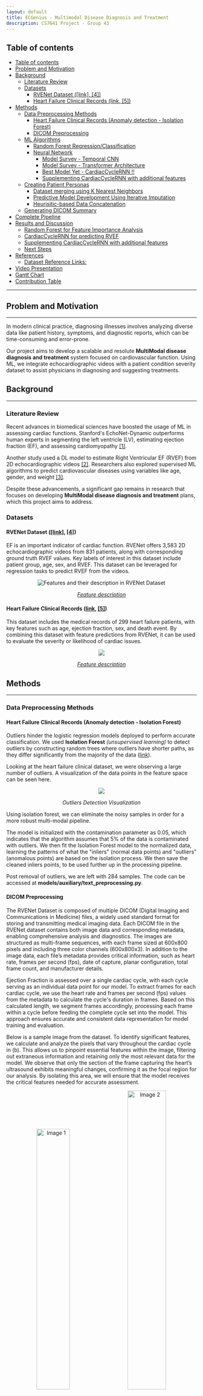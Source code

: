 ```yaml
---
layout: default
title: ECGenius - Multimodal Disease Diagnosis and Treatment
description: CS7641 Project - Group 43
---
```


## Table of contents

- [Table of contents](#table-of-contents)
- [Problem and Motivation ](#problem-and-motivation-)
- [Background](#background)
  - [Literature Review](#literature-review)
  - [Datasets](#datasets)
    - [RVENet Dataset (\[link\], \[4\])](#rvenet-dataset-link-4)
    - [Heart Failure Clinical Records (link, \[5\])](#heart-failure-clinical-records-link-5)
- [Methods](#methods)
  - [Data Preprocessing Methods](#data-preprocessing-methods)
    - [Heart Failure Clinical Records (Anomaly detection - Isolation Forest)](#heart-failure-clinical-records-anomaly-detection---isolation-forest)
    - [DICOM Preprocessing](#dicom-preprocessing)
  - [ML Algorithms](#ml-algorithms)
    - [Random Forest Regression/Classification](#random-forest-regressionclassification)
    - [Neural Network](#neural-network)
      - [Model Survey - Temporal CNN](#model-survey---temporal-cnn)
      - [Model Survey - Transformer Architecture](#model-survey---transformer-architecture)
      - [Best Model Yet - CardiacCycleRNN !!](#best-model-yet---cardiaccyclernn-)
      - [Supplementing CardiacCycleRNN with additional features](#supplementing-cardiaccyclernn-with-additional-features)
  - [Creating Patient Personas](#creating-patient-personas)
    - [Dataset merging using K Nearest Neighbors](#dataset-merging-using-k-nearest-neighbors)
    - [Predictive Model Development Using Iterative Imputation](#predictive-model-development-using-iterative-imputation)
    - [Heurisitic-based Data Concatenation](#heurisitic-based-data-concatenation)
  - [Generating DICOM Summary](#generating-dicom-summary)
- [Complete Pipeline](#complete-pipeline)
- [Results and Discussion](#results-and-discussion)
  - [Random Forest for Feature Importance Analysis](#random-forest-for-feature-importance-analysis)
  - [CardiacCycleRNN for predicting RVEF](#cardiaccyclernn-for-predicting-rvef)
  - [Supplementing CardiacCycleRNN with additional features](#supplementing-cardiaccyclernn-with-additional-features-1)
  - [Next Steps](#next-steps)
- [References](#references)
  - [Dataset Reference Links:](#dataset-reference-links)
- [Video Presentation](#video-presentation)
- [Gantt Chart](#gantt-chart)
- [Contribution Table](#contribution-table)

---

## Problem and Motivation <a name="ProblemandMotivation"></a>

---

In modern clinical practice, diagnosing illnesses involves analyzing diverse data like patient history, symptoms, and diagnostic reports, which can be time-consuming and error-prone.

Our project aims to develop a scalable and resolute **MultiModal disease diagnosis and treatment** system focused on cardiovascular function. Using ML, we integrate echocardiographic videos with a patient condition severity dataset to assist physicians in diagnosing and suggesting treatments.

## Background

---

### Literature Review

Recent advances in biomedical sciences have boosted the usage of ML in assessing cardiac functions. Stanford's EchoNet-Dynamic outperforms human experts in segmenting the left ventricle (LV), estimating ejection fraction (EF), and assessing cardiomyopathy [[1]](https://www.nature.com/articles/s41586-020-2145-8).

Another study used a DL model to estimate Right Ventricular EF (RVEF) from 2D echocardiographic videos [[2]](https://www.sciencedirect.com/science/article/pii/S1936878X23001146). Researchers also explored supervised ML algorithms to predict cardiovascular diseases using variables like age, gender, and weight [[3]](https://ieeexplore.ieee.org/abstract/document/9497837).

Despite these advancements, a significant gap remains in research that focuses on developing **MultiModal disease diagnosis and treatment** plans, which this project aims to address.

### Datasets

#### RVENet Dataset ([[link]](https://rvenet.github.io/dataset/), [[4]](https://doi.org/10.1007/978-3-031-25066-8_33))

EF is an important indicator of cardiac function. RVENet offers 3,583 2D echocardiographic videos from 831 patients, along with corresponding ground truth RVEF values. Key labels of interest in this dataset include patient group, age, sex, and RVEF. This dataset can be leveraged for regression tasks to predict RVEF from the videos.

<div align="center">
    <img src="./assets/images/dataset_label_rvenet.jpeg" alt="Features and their description in RVENet Dataset ">
    <p><em><a href="https://rvenet.github.io/dataset/">Feature description</a></em></p>
</div>

#### Heart Failure Clinical Records ([link](https://archive.ics.uci.edu/dataset/519/heart+failure+clinical+records), [[5]](https://doi.org/10.1186/s12911-020-1023-5))

This dataset includes the medical records of 299 heart failure patients, with key features such as age, ejection fraction, sex, and death event. By combining this dataset with feature predictions from RVENet, it can be used to evaluate the severity or likelihood of cardiac issues.

<div align="center">
    <img src="./assets/images/dataset_label_heart.jpeg">
    <p><em><a href="https://bmcmedinformdecismak.biomedcentral.com/articles/10.1186/s12911-020-1023-5">Feature description</a></em></p>
</div>

## Methods

---

### Data Preprocessing Methods

#### Heart Failure Clinical Records (Anomaly detection - Isolation Forest)

Outliers hinder the logistic regression models deployed to perform accurate classification. We used **Isolation Forest** *(unsupervised learning)* to detect outliers by constructing random trees where outliers have shorter paths, as they differ significantly from the majority of the data ([link](https://arxiv.org/abs/2206.06602)).

Looking at the heart failure clinical dataset, we were observing a large number of outliers. A visualization of the data points in the feature space can be seen here.

<div align="center">
    <img src="./assets/images/outliers.png">
    <p><em>Outliers Detection Visualization</em></p>
</div>

Using isolation forest, we can eliminate the noisy samples in order for a more robust multi-modal pipeline. 

The model is initialized with the contamination parameter as 0.05, which indicates that the algorithm assumes that 5% of the data is contaminated with outliers. We then fit the Isolation Forest model to the normalized data, learning the patterns of what the "inliers" (normal data points) and "outliers" (anomalous points) are based on the isolation process. We then save the cleaned inliers points, to be used further up in the processing pipeline.

 Post removal of outliers, we are left with 284 samples. The code can be accessed at **models/auxiliary/text_preprocessing.py**.

#### DICOM Preprocessing

The RVENet Dataset is composed of multiple DICOM (Digital Imaging and Communications in Medicine) files, a widely used standard format for storing and transmitting medical imaging data. Each DICOM file in the RVENet dataset contains both image data and corresponding metadata, enabling comprehensive analysis and diagnostics. The images are structured as multi-frame sequences, with each frame sized at 600x800 pixels and including three color channels (600x800x3). In addition to the image data, each file’s metadata provides critical information, such as heart rate, frames per second (fps), date of capture, planar configuration, total frame count, and manufacturer details.

Ejection Fraction is assessed over a single cardiac cycle, with each cycle serving as an individual data point for our model. To extract frames for each cardiac cycle, we use the heart rate and frames per second (fps) values from the metadata to calculate the cycle's duration in frames. Based on this calculated length, we segment frames accordingly, processing each frame within a cycle before feeding the complete cycle set into the model. This approach ensures accurate and consistent data representation for model training and evaluation.

Below is a sample image from the dataset. To identify significant features, we calculate and analyze the pixels that vary throughout the cardiac cycle in (b). This allows us to pinpoint essential features within the image, filtering out extraneous information and retaining only the most relevant data for the model. We observe that only the section of the frame capturing the heart’s ultrasound exhibits meaningful changes, confirming it as the focal region for our analysis. By isolating this area, we will ensure that the model receives the critical features needed for accurate assessment.

<p align="center">
  <img src="assets/images/dicom_original.png" alt="Image 1" width="42%" style="display:inline-block; margin-right:5%">
  <img src="assets/images/dicom_intensity_change.png" alt="Image 2" width="45%" style="display:inline-block;">
</p>

To enhance feature isolation, we apply **binary masking** *(Unsupervised Learning)* to each frame in the image sequence. For each pixel, if the intensity change is at least 10, the pixel is retained; otherwise, it is masked out. To refine the mask, we perform morphological erosion with a 5x5 kernel, which helps to isolate individual elements and consolidate fragmented regions, producing a cleaner and more focused mask that highlights only the relevant areas.

<div align="center">
    <img src="./assets/images/dicom_binary_mask.png" width="40%" alt="Binary Mask">
</div>

We apply the mask to crop the image and then scale it to a size of 224x224, which is the standard input size for most models. To provide context for the model regarding the changes, we structure the input as a three-channel image. One channel is a binary mask, while the remaining two channels are identical and contain the cropped and scaled grayscale image. We also normalize the pixel values across the frames to ensure a more consistent and spread-out range of values. This approach ensures the model can effectively interpret the masked regions and the relevant changes in the image.

<div align="center">
    <img src="./assets/images/dicom_tensor.png" width="40%" alt="Binary Mask">
    <p>DICOM input tensor post pre-processing (3,224,224)</p>
</div>

Optimizing Input Feed Speed – Our neural network model, which requires significant GPU resources, initially encountered "CUDA OUT OF MEMORY" errors when attempting to load all input data as a single tensor. To address this, we used data loaders with batch-wise loading and parallel num_workers, resolving memory issues. However, loading data each epoch remained time-consuming. To speed up training, we innovated by saving the preprocessed input tensors to local disk and loading them directly into the data loader. This approach drastically reduced epoch time from **12 mins/epoch** to **2mins/epoch** as loading tensors from disk is much faster than reprocessing raw data.

### ML Algorithms

#### Random Forest Regression/Classification

In this study, a supervised machine learning pipeline was developed to predict the right ventricular ejection fraction (RVEF) using a Random Forest Regressor model. The data was preprocessed, and both regression and classification models were trained and evaluated on their respective tasks.

The dataset from codebook.csv was preprocessed using a custom Data Preprocessor class. Irrelevant columns (File Name, Patient Hash, Ultrasound System, and Video Quality) were removed since the Random Forest Regressor model didn't use the corresponding dicom images. Categorical features (Patient Group, Sex, and Split) were label-encoded. A binary classification feature, RVEF_Status, was created based on an RVEF threshold of 50% (normal: RVEF ≥ 50%, reduced: RVEF < 50%). The features were standardized using Standard Scaler and split into training and testing datasets with an 80:20 ratio.

We used Random Forest model for both regression and classification tasks due to its ability to handle complex, non-linear relationships and reduce overfitting. The Random Forest Regressor was specifically used for predicting RVEF values. This model provides feature importance scores, enhancing interpretability, and performs well on small to medium-sized datasets with mixed data types.

#### Neural Network

##### Model Survey - Temporal CNN

We constructed a temporal convolutional neural network (TCN) using a ResNeXt model as the backbone, followed by a temporal convolutional network and final linear layers. Each 3-channel input frame is passed through the ResNeXt backbone to extract image features. The backbone’s output undergoes a dimension transformation to stack all tensors within a cardiac cycle together before feeding them to the temporal convolutional network. The TCN's output is then passed through a linear layer for regression. We trained this model over several epochs but did not achieve the expected results as we achieve convergence on training dataset vut our loss on validation dataset oscillates. This is an indication that the model overfits and we would need more data to train the model and get accuracy on validation dataset.

<div align="center">
    <img src="./assets/images/resnext_temporal_loss.png" width="60%">
    <p><em>TemporalCNN MSE loss - failure to converge on validation dataset</em></p>
</div>

##### Model Survey - Transformer Architecture

In order to learn the sequential aspects of the EF-based dataset, we also experimented with Transformer based architectures. Transformers have proven to be very beneficial in learning context from large sequences, even in complex datasets. Furthermore, the Transformer architecture consists of stacked layers of self-attention and feed-forward networks, with residual connections and layer normalization. These components facilitate deep learning and efficient training, making Transformers particularly advantageous for tasks involving large, complex datasets with long-range dependencies. 

The network combines a pre-trained ResNet-18 model with a Transformer encoder for sequence processing, followed by a fully connected layer for regression. The output of the Transformer encoder is fed into a fully connected layer, which predicts a continuous value using mean squared error (MSE) loss for regression tasks.

<div align="center">
    <img src="./assets/images/transformer-results.png" width="60%">
    <p><em>Transformer MSE loss - failure to converge</em></p>
</div>

However, the Transformer model did not converge as expected, likely due to an insufficient number of layers, which hindered its ability to capture complex dependencies in the data. Transformers require careful tuning of hyperparameters, particularly the number of layers and attention heads, to fully leverage their potential. On the other hand, the LSTM (RNN) model outperformed the Transformer due to its simpler architecture, which is inherently better suited for modeling sequential data with strong short-term dependencies. LSTMs excel at retaining memory of previous steps in the sequence, making them more effective for tasks where local, step-by-step relationships are crucial. Additionally, LSTMs tend to be more stable during training and require fewer resources to train, which can be advantageous for smaller datasets or less complex tasks.

##### Best Model Yet - CardiacCycleRNN !!

The CardiacCycleRNN is a deep learning mode (RNN) designed to process and analyse cardiac cycle data. This model combines convolutional and recurrent neural network architectures to extract features from cardiac images and capture temporal dependencies across multiple cardiac cycles.

Feature Extraction
The model utilizes a pre-trained ResNet-18 architecture as its feature extractor:

    resnet = models.resnet18(pretrained=True)
    self.feature_extractor = nn.Sequential(*list(resnet.children())[:-1])
        
This approach leverages transfer learning, allowing the model to benefit from features learned on large-scale image datasets. The final fully connected layer of ResNet-18 is removed, leaving the model with a feature vector output for each input image.

Recurrent Processing: To capture temporal dependencies across cardiac cycles, the model employs a Long Short-Term Memory (LSTM) network:

     self.rnn = nn.LSTM(input_size=feature_size, 
                         hidden_size=rnn_hidden_size, 
                         num_layers=num_rnn_layers, 
                         batch_first=True)
                         
The LSTM processes the sequence of feature vectors extracted from each cardiac cycle, allowing the model to learn and remember important patterns over time.

Output Layer: The final prediction is made using a fully connected layer that takes the last output of the LSTM:

    self.fc = nn.Linear(rnn_hidden_size, 1)
          
This layer produces a single scalar output, which could represent a specific cardiac parameter.

Forward Pass: 

During the forward pass, the model performs the following steps:
1.	Extracts features from each cardiac cycle image using the ResNet-18 feature extractor.
2.	Stacks the features from all cycles to create a sequence.
3.	Processes the feature sequence through the LSTM.
4.	Uses the final LSTM output to make a prediction via the fully connected layer.
   
Model Parameters

- RNN Hidden Size: 128 
- Number of RNN Layers: 1 
- Loss Function: Mean Squared Error (MSE)

##### Supplementing CardiacCycleRNN with additional features

As noted from [Random Forest Regression/Classification](#random-forest-regressionclassification), RVEF can be predicted with good accuracy with just the parameters present in the patient dataset without processing DICOM files. Thus these parameters can be helpful in improving the accuracy of our model. The age and heart rate parameters are present in the DICOM files but they were discarded in the earlier dataloader. We incorporate these into our model and add 3 small fully-connected layers to incorporate these into the prediction made by the earlier RNN. This is done by returning a dictionary containing two tensors (different shaped) instead of just 1 during the dataloader and handling it in the forward function of the network. The training accuracy improvement from this approach is shown in [Supplementing with additional features](#supplementing-with-additional-features)

<div align="center">
    <img src="./assets/images/AugmentedRNN.png" width ="80%">
    <p><em>CardiacCycleRNN with Augmented Features</em></p>
</div>

### Creating Patient Personas

Now that we have a method to predict the RVEF values for a given input data point, we would like to extend multimodality with textual descriptors.
This will enhance the richness of the prediction of our LLM model, while also increasing the information available for final decision making for the doctor.

#### Dataset merging using K Nearest Neighbors

The merging technique integrates two datasets (codebook and heart_failure) using the k-nearest neighbors (k-NN) algorithm. Selected features are preprocessed with one-hot encoding and standard scaling to ensure compatibility. For each record in the heart_failure dataset, the k-NN model identifies the nearest records in the codebook dataset based on scaled feature distances, and these matched records are merged by combining their attributes.

After the merge, the resulting dataset expanded to 1420 rows and 29 columns, compared to the initial codebook.csv which contained 3583 rows and 16 columns. This transformation captures additional attributes and aligns the datasets structurally.

However, this algorithm and merging technique have limitations:

Loss of Original Data Variability: By matching based on a limited set of features, the k-NN algorithm may oversimplify relationships, ignoring potentially important variations present in other features.
Arbitrary Nearest Neighbors: The selection of nearest neighbors depends heavily on the choice of features and scaling, which might not accurately reflect the true similarity between records.
Data Imbalance: The merge reduces the dataset size from 3583 rows to 1420 rows, which may discard valuable information from the codebook.csv.

A Random Forest algorithm was trained using features from the merged dataset, with Right Ventricular Ejection Fraction (RVEF) as the target variable. Despite the diverse features available in the dataset, the model's feature importance analysis revealed that only Heart Rate and Age had substantial contributions, while other critical features, such as biomarkers and comorbidities, were underrepresented. This imbalance highlights the limitations of the merging technique, which likely skewed the data distribution. The cross-validation MSE scores, averaging  1.83e-25, were unrealistically low, suggesting overfitting or numerical artifacts rather than meaningful generalization. These observations underline the need to refine the merging process to better capture the variability and clinical relevance of the features, ensuring a more balanced and effective model for predicting RVEF.

<div align="center">
    <img src="./assets/images/KNN_dataset_merging.png" width ="80%">
    <p><em>Feature Importance post dataset merging using KNN</em></p>
</div>

#### Predictive Model Development Using Iterative Imputation

In this analysis, a predictive model was developed to estimate Right Ventricular Ejection Fraction (RVEF) by integrating data from a codebook.csv file and a cleaned heart failure dataset (cleaned_file.csv). The merging process involved aligning the two datasets based on age and sex, with the heart failure data aggregated by mean values across these demographic variables. The merged dataset retained the same number of rows as the original codebook, ensuring no records were dropped during the merge. However, the merging resulted in some features containing missing values due to incomplete matches, which were subsequently imputed using an Iterative Imputer based on Random Forest regressors.

Iterative imputation handles missing data by predicting and filling in gaps using the existing dataset information. The process starts with simple imputation (e.g., mean or median) to initially fill missing values. Predictive models, in this case, Random Forest regressors, are then trained on the complete features to predict the missing values iteratively. This process, called iterative refinement, updates the imputed values in multiple iterations, refining predictions until changes are minimal. Key clinical metrics such as serum creatinine, ejection fraction, and comorbidities like diabetes and high blood pressure were imputed using this technique, leveraging the relationships between these variables to maintain dataset integrity.

A Random Forest algorithm was trained on the merged dataset with RVEF as the target variable, achieving a Mean Squared Error (MSE) of approximately value. Feature importance analysis indicated balanced contributions from various features, suggesting that the merging and imputation processes effectively represented critical variables. While iterative imputation improved data completeness, it might have introduced bias by filling gaps based on existing data patterns, potentially overestimating correlations.

<div align="center">
    <img src="./assets/images/dataset_merge.png" width ="80%">
    <p><em>Feature Importance post dataset merging</em></p>
</div>

#### Heurisitic-based Data Concatenation

This method involves using data pre-processing heuristics to combine datasets based on the age feature- which is common in both our DICOM and Caridovascular disease dataset. In order to obtain more verbose patient personas, we created age bins in the cardiovascular disease dataset and clustered the points into 10 buckets (from 0-10,..90-100). We then took an average of all the important features in the cardiovascular dataset based on the clusters.
<div align="center">
    <img src="./assets/images/Bucketizing.png" width="60%">
    <p><em>Bucketizing</em></p>
</div>


Once this was completed, we then take each point from the DICOM dataset, pick up it's age, and based on which bucket it belongs to, append the average of the remaining features from the cardiovascular dataset. This intuitively represents the likely characteristics of the patient based on his/her age group and sex.

This process is more stable to implement compared to learning based approaches because of the lack of data in the cardiovascular dataset- we will not be able to define an accurate model that doesn't underfit on the remaining test samples.

### Generating DICOM Summary


This code implements a medical data summarization system using two powerful language models in a complementary setup. The system primarily relies on Llama 3 (8B Instruct) accessed through OpenRouter's API infrastructure. The getRephrased2() function handles all communications with this model. The summarization process begins with the getSummary() function, which utilizes Gemini 1.5 Flash via Google's API. The prompt is designed to focus on specific medical attributes such as  patient details, grouping, heart rate, ultrasound system specifications, video characteristics, and RV metrics. Here's the prompt:

```
"Summarize the following row of medical data. You can ignore the first two rows. Understand how the person's health is with respect to FileName, PatientHash, PatientGroup, Age, Sex, HR, UltrasoundSystem, FPS, NumFrames, VideoViewType, VideoOrientation, VideoQuality, RVEDV, RVESV, RVEF, Split, anaemia, creatinine_phosphokinase, diabetes, high_blood_pressure, platelets, serum_creatinine, serum_sodium, sex, smoking, DEATH_EVENT. A healthy right ventricular ejection fraction (RVEF) is generally considered to be 55% to 75%:**

- 55–70%: Normal heart function.  
- 40–55%: Below normal heart function, which could indicate previous heart damage.  
- Higher than 75%: Could indicate a heart condition like hypertrophic cardiomyopathy.  
- Less than 40%: May confirm the diagnosis of heart failure. We need the other features of the point highlighted as well. The order of the features which come is: FileName, PatientHash, PatientGroup, Age, Sex, HR, UltrasoundSystem, FPS, NumFrames, VideoViewType, VideoOrientation, VideoQuality, RVEDV, RVESV, RVEF, Split, anaemia, creatinine_phosphokinase, diabetes, ejection_fraction, high_blood_pressure, platelets, serum_creatinine, serum_sodium, smoking. Other statistics.

For Anaemia, any score above 0.4 indicates a poor score, making individuals susceptible to blood loss. For diabetes, any ratio above 0.34 indicates high susceptibility to heart attacks. Do the same analysis with high blood pressure - any BP above 0.329 is alarming.

Also, if some attributes are empty, mention as they are empty in response because data isn’t available in lookup. Summarize well, but include ---."  
"### {} ###"
```


## Complete Pipeline


<div align="center">
    <img src="./assets/images/Final_Pipeline.png">
    <p><em>Complete Pipeline of ECGenius</em></p>
</div>

## Results and Discussion

Evaluation Metrics used:
- Mean Square Error (MSE)
- Mean Absolute Error (MAE)
- F1 score 
- Precision 
- Recall

### Random Forest for Feature Importance Analysis

The performance of the **Random Forest models** for both the regression and classification tasks was assessed using relevant metrics.

-  Regression Model Evaluation:
The Random Forest Regressor’s performance in predicting continuous RVEF values was evaluated using Mean Squared Error (MSE) and Mean Absolute Error (MAE). For these models we just used four features namely Age, Sex, Heart Rate and Patient Group.

<div align="center">
    <img src="./assets/images/Regression_Results.png" width ="60%">
    <p><em> MSE and MAE for Random Forest Regression</em></p>
</div>

-  Classification Model Evaluation:
For the binary classification task, the Random Forest Classifier was evaluated on its ability to predict RVEF Status (normal vs. reduced) using accuracy, precision, recall, and F1-score. The classification report reveals an accuracy score of 92.9%, with precision and recall values of 0.93 and 0.96, for normal and 0.88 and 0.80 for reduced respectively. The F1-score, a balance between precision and recall, was recorded as 0.95 and 0.84 for normal and reduced respectively.  indicating the classifier’s balanced performance in identifying both normal and reduced RVEF cases.

<div align="center">
    <img src="./assets/images/Classification_Results.png" width ="60%">
    <p><em>Evaluation Metrics for Random Forest Clasification - Normal or Reduced </em></p>
</div>

- Feature Importance Analysis

Feature importance analysis was conducted to identify the importance of the features - age, sex, patient group and heartrate for RVEF in the regression model. Below plot shows top features that likely capture critical aspects of the physiological or demographic factors associated with variations in RVEF.

<div align="center">
    <img src="./assets/images/Feature_Importance.png" width ="80%">
    <p><em>Feature Importance for Random Forest Regression Model</em></p>
</div>

### CardiacCycleRNN for predicting RVEF

The training loss values show considerable variation across different iterations within the final epoch, all the error measured is MSE.
- Mean Training Loss: 81.0822
- Final Validation Loss: 82.75

<div align="center">
<img src="./assets/images/cardiacCycleRnn_loss.png">
<p>Training and Validation Loss for RNN 100th Epoch</p>
</div>

We observe a standard deviation of 23.22 in training loss which indicates significant fluctuations in the training loss, suggesting that the model's performance may be inconsistent across different batches or samples.

<div align="center">
    <img src="./assets/images/loss_history.png">
    <p>Training and Validation Loss for RNN model</p>
</div>

The image above depicts the Mean Squared Error (MSE) loss for both the training and validation sets over 100 epochs. The graph provides a clear visualization of the model's learning process and its generalization performance on unseen data.

- At the start of training (epoch 0), both the training and validation losses are quite high, around 2500. This is expected as the model begins with random weights and has not yet learned any meaningful patterns from the data.
- During the first 20 epochs, there is a sharp decline in both the training and validation losses. This indicates that the model is learning quickly and effectively adjusting its parameters to reduce error.
- After approximately 20 epochs, both the training and validation losses start to flatten out, indicating that the model is approaching convergence. The losses remain relatively stable after this point, with only minor fluctuations.
- Throughout the entire training process, the training and validation losses are very close to each other. This suggests that the model is not overfitting to the training data, as there is no significant gap between these two curves.
- By epoch 100, both the training and validation losses have converged to low values around 80–90. This indicates that the model has learned to minimize error effectively on both the training set and unseen validation data.

### Supplementing CardiacCycleRNN with additional features

Supplementing the RVEF prediction pipeline with age and heart rate parameters from the DICOM files helps us in achieving convergence much faster, this is demonstrated from the following loss curves:

<div align="center">
<img src="./assets/images/augmented_rnn.png">
<p>Normal data vs Augmented Data case for CardiacCycleRNN</p>
</div>

### Next Steps

1. **Expand Multimodal Inputs**: Incorporate genetic data, longitudinal patient records, and lifestyle and environmental factors. This approach can provide a more comprehensive view of patient health and potentially improve diagnostic accuracy.
2. **Improve Interpretability**: Some methods for improving interpretability can help explain individual predictions and provide insights into the model's decision-making process since these can be critical for medical applications.
3. **Conduct Prospective Clinical Trials**: Design and execute trials to validate the model's performance in real-world settings.
   - Assess impact on patient outcomes
   - Compare performance to current clinical standards
   - Gather data for potential regulatory approval
4. **Perform Human-AI Collaboration Studies**: Focus on the performance of the Human-AI team
   - Evaluate clinician interpretation and use of model outputs
   - Identify areas where AI complements human expertise
   - Optimize integration into clinical workflows

## References

---

[1] D. Ouyang et al., ‘Video-based AI for beat-to-beat assessment of cardiac function’, Nature, vol. 580, no. 7802, pp. 252–256, Apr. 2020, doi: [https://doi.org/10.1038/s41586-020-2145-8](https://doi.org/10.1038/s41586-020-2145-8).

[2] M. Tokodi et al., ‘Deep Learning-Based Prediction of Right Ventricular Ejection Fraction Using 2D Echocardiograms’, JACC: Cardiovascular Imaging, vol. 16, no. 8, pp. 1005–1018, 2023, doi: [https://doi.org/10.1016/j.jcmg.2023.02.017](https://doi.org/10.1016/j.jcmg.2023.02.017).

[3] J. Gupta, ‘The Accuracy of Supervised Machine Learning Algorithms in Predicting Cardiovascular Disease’, in 2021 International Conference on Artificial Intelligence and Computer Science Technology (ICAICST), Jun. 2021, doi: [https://doi.org/10.1109/icaicst53116.2021.9497837](https://doi.org/10.1109/icaicst53116.2021.9497837).

[4] B. Magyar et al., ‘RVENet: A Large Echocardiographic Dataset for the Deep Learning-Based Assessment of Right Ventricular Function’, in Computer Vision -- ECCV 2022 Workshops, 2023, pp. 569–583, doi:[https://doi.org/10.1007/978-3-031-25066-8_33](https://doi.org/10.1007/978-3-031-25066-8_33).

[5] D. Chicco and G. Jurman, ‘Machine learning can predict survival of patients with heart failure from serum creatinine and ejection fraction alone’, BMC Medical Informatics and Decision Making, vol. 20, 2020, doi: [https://doi.org/10.1186/s12911-020-1023-5](https://doi.org/10.1186/s12911-020-1023-5).

### Dataset Reference Links:

- [RVENet](https://rvenet.github.io/dataset/)
- [Heart Failure Clinical Records](https://archive.ics.uci.edu/dataset/519/heart+failure+clinical+records)

## Video Presentation

---

Available at [link](https://youtu.be/31tx6f2ZZY8)

Endterm video presentation available at [link](https://youtu.be/eVoi8zDeyaI)

Slide deck available at [link](https://gtvault-my.sharepoint.com/:p:/g/personal/myadav49_gatech_edu/ETVsJGWlkUFPmQ2llGyxh4sBkt9TVNjQcbf9R_ePvwFyHA?e=GjnxQa)

Endterm slide deck available at [link](https://gtvault-my.sharepoint.com/:p:/g/personal/sgupta807_gatech_edu/Ef-qX9mcAPpMs5cbZDPxsosBIJsTv7NluQfDhkajOdI7HA?e=h2bedd)

## Gantt Chart

---

Available at [link](https://docs.google.com/spreadsheets/d/1lrrVs1FpXiuHKa-2H3iNjEA5QBGNN01F8MjhBvcFWgA/edit?usp=sharing)

## Contribution Table

---

| Name           | Proposal Contributions          |
| :------------- | :------------------------------ |
| Aditya Kumar   | Model research, Video           |
| Jeevan Reji    | Data preprocessing, Gantt chart |
| Mayank Yadav   | Dataset discovery, Slide deck   |
| Sparsh Gupta   | Results, Evaluation metrics     |
| Vedika Agarwal | Literature review, Slide deck   |

---

| Name           | Midterm Contributions                                                                       |
| :------------- | :------------------------------------------------------------------------------------------ |
| Aditya Kumar   | RNN with resnset18 (CardiacCycleRNN), analysis, model comparison and hyperparameter tuning  |
| Jeevan Reji    | Transformer based resnet18 (CardiacCycleTransformer), Outlier removal in 2nd dataset        |
| Mayank Yadav   | Cardiac cycle videos to tensor preprocessing, LSTM with resnet18 (ResNetLSTM)               |
| Sparsh Gupta   | Temporal CNN with ResNext backbone (ResNext), survey of video transformation methods        |
| Vedika Agarwal | Feature correlation in RVENet dataset (RandomForestRegressor), survey of evaluation metrics |

---

| Name           | Endterm Contributions                                                        |
| :------------- | :--------------------------------------------------------------------------- |
| Aditya Kumar   | LLM for summarization of persona, human evaluation of summaries              |
| Jeevan Reji    | Data concatenation method 3, evaluation metrics                              |
| Mayank Yadav   | Feature augmentation in dataloader, end to end pipeline                      |
| Sparsh Gupta   | Augmentation of CardiacCycleRNN, comparative study with transformer          |
| Vedika Agarwal | Dataset concatenation method 1 & 2, comparative study for data concatenation |
